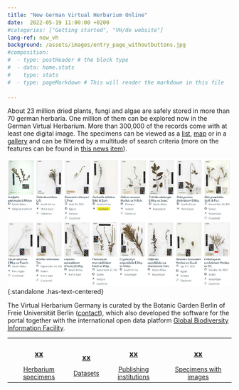 ```yaml
---
title: "New German Virtual Herbarium Online"
date:  2022-05-19 11:00:00 +0200
#categories: ["Getting started", "VH/de website"]
lang-ref: new_vh
background: /assets/images/entry_page_withoutbuttons.jpg
#composition:
#  - type: postHeader # the block type
#  - data: home.stats
#    type: stats
#  - type: pageMarkdown # This will render the markdown in this file

---
```


About 23 million dried plants, fungi and algae are safely stored in more than 70 german herbaria. One million of them can be explored now in the German Virtual Herbarium. More than 300,000 of the records come with at least one digital image. The specimens can be viewed as a [list](/data?view=TABLE), [map](/data?view=MAP) or in a [gallery](/data?view=GALLERY) and can be filtered by a multitude of search criteria (more on the features can be found in [this news item](/post/2022/features-explained/)).

![Gallery view of the German Virtual Herbarium](/assets/images/gallery_view.jpg){:standalone .has-text-centered}

The Virtual Herbarium Germany is curated by the Botanic Garden Berlin of Freie Universität Berlin ([contact](mailto:contact@gbif.de)), which also developed the software for the portal together with the international open data platform [Global Biodiversity Information Facility](https://www.gbif.org).

<table>
  <tr>
	<td style="text-align:center">
		<a href="/data?view=TABLE"><h3><span data-ajax-url="https://api.gbif.org/v1/occurrence/search?networkKey=3aee7756-565e-4dc5-b22c-f997fbd7105c&limit=0">xx</span></h3>
		Herbarium specimens</a>
	</td>
    <td style="text-align:center">
		<a href="https://www.gbif.org/network/3aee7756-565e-4dc5-b22c-f997fbd7105c/dataset"><h3><span data-ajax-url="https://api.gbif.org/v1/network/3aee7756-565e-4dc5-b22c-f997fbd7105c/constituents?limit=0">xx</span></h3>
		Datasets</a>
    </td>
    <td style="text-align:center">
		<a href="https://www.gbif.org/network/3aee7756-565e-4dc5-b22c-f997fbd7105c/publisher"><h3><span data-ajax-url="https://api.gbif.org/v1/network/3aee7756-565e-4dc5-b22c-f997fbd7105c/organization?limit=0">xx</span></h3>
		Publishing institutions</a>
    </td>
    <td style="text-align:center">
		<a href="/data?view=GALLERY"><h3><span data-ajax-url="https://api.gbif.org/v1/occurrence/search?mediaType=StillImage&networkKey=3aee7756-565e-4dc5-b22c-f997fbd7105c&limit=0">xx</span></h3>
		Specimens with images</a>
    </td>
  </tr>
</table>